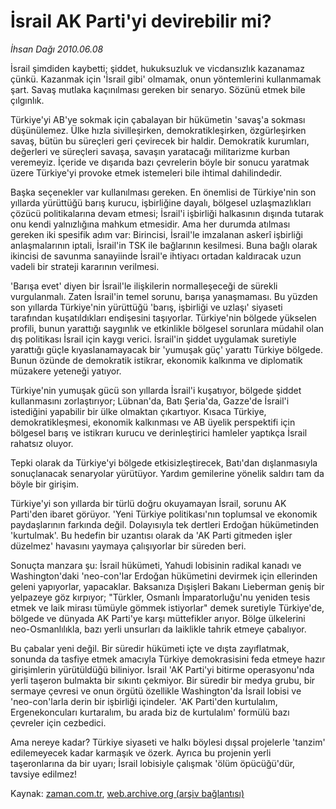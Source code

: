 # İsrail AK Parti'yi devirebilir mi?

*İhsan Dağı 2010.06.08*

<td class="columnist-detail">
<p>İsrail şimdiden kaybetti; şiddet, hukuksuzluk ve vicdansızlık kazanamaz çünkü. Kazanmak için 'İsrail gibi' olmamak, onun yöntemlerini kullanmamak şart. Savaş mutlaka kaçınılması gereken bir senaryo. Sözünü etmek bile çılgınlık.</p>
<p>
<div id="haberMetinDiv">
<p>Türkiye'yi AB'ye sokmak için çabalayan bir hükümetin 'savaş'a sokması düşünülemez. Ülke hızla sivilleşirken, demokratikleşirken, özgürleşirken savaş, bütün bu süreçleri geri çevirecek bir haldir. Demokratik kurumları, değerleri ve süreçleri savaşa, savaşın yaratacağı militarizme kurban veremeyiz. İçeride ve dışarıda bazı çevrelerin böyle bir sonucu yaratmak üzere Türkiye'yi provoke etmek istemeleri bile ihtimal dahilindedir.
<p>Başka seçenekler var kullanılması gereken. En önemlisi de Türkiye'nin son yıllarda yürüttüğü barış kurucu, işbirliğine dayalı, bölgesel uzlaşmazlıkları çözücü politikalarına devam etmesi; İsrail'i işbirliği halkasının dışında tutarak onu kendi yalnızlığına mahkum etmesidir. Ama her durumda atılması gereken iki spesifik adım var: Birincisi, İsrail'le imzalanan askerî işbirliği anlaşmalarının iptali, İsrail'in TSK ile bağlarının kesilmesi. Buna bağlı olarak ikincisi de savunma sanayiinde İsrail'e ihtiyacı ortadan kaldıracak uzun vadeli bir strateji kararının verilmesi. 
<p>'Barışa evet' diyen bir İsrail'le ilişkilerin normalleşeceği de sürekli vurgulanmalı. Zaten İsrail'in temel sorunu, barışa yanaşmaması. Bu yüzden son yıllarda Türkiye'nin yürüttüğü 'barış, işbirliği ve uzlaşı' siyaseti tarafından kuşatıldıkları endişesini taşıyorlar. Türkiye'nin bölgede yükselen profili, bunun yarattığı saygınlık ve etkinlikle bölgesel sorunlara müdahil olan dış politikası İsrail için kaygı verici. İsrail'in şiddet uygulamak suretiyle yarattığı güçle kıyaslanamayacak bir 'yumuşak güç' yarattı Türkiye bölgede. Bunun özünde de demokratik istikrar, ekonomik kalkınma ve diplomatik müzakere yeteneği yatıyor.
<p>Türkiye'nin yumuşak gücü son yıllarda İsrail'i kuşatıyor, bölgede şiddet kullanmasını zorlaştırıyor; Lübnan'da, Batı Şeria'da, Gazze'de İsrail'i istediğini yapabilir bir ülke olmaktan çıkartıyor. Kısaca Türkiye, demokratikleşmesi, ekonomik kalkınması ve AB üyelik perspektifi için bölgesel barış ve istikrarı kurucu ve derinleştirici hamleler yaptıkça İsrail rahatsız oluyor.
<p>Tepki olarak da Türkiye'yi bölgede etkisizleştirecek, Batı'dan dışlanmasıyla sonuçlanacak senaryolar yürütüyor. Yardım gemilerine yönelik saldırı tam da böyle bir girişim.
<p>Türkiye'yi son yıllarda bir türlü doğru okuyamayan İsrail, sorunu AK Parti'den ibaret görüyor. 'Yeni Türkiye politikası'nın toplumsal ve ekonomik paydaşlarının farkında değil. Dolayısıyla tek dertleri Erdoğan hükümetinden 'kurtulmak'. Bu hedefin bir uzantısı olarak da 'AK Parti gitmeden işler düzelmez' havasını yaymaya çalışıyorlar bir süreden beri.
<p>Sonuçta manzara şu: İsrail hükümeti, Yahudi lobisinin radikal kanadı ve Washington'daki 'neo-con'lar Erdoğan hükümetini devirmek için ellerinden geleni yapıyorlar, yapacaklar. Baksanıza Dışişleri Bakanı Lieberman geniş bir yelpazeye göz kırpıyor; "Türkler, Osmanlı İmparatorluğu'nu yeniden tesis etmek ve laik mirası tümüyle gömmek istiyorlar" demek suretiyle Türkiye'de, bölgede ve dünyada AK Parti'ye karşı müttefikler arıyor. Bölge ülkelerini neo-Osmanlılıkla, bazı yerli unsurları da laiklikle tahrik etmeye çabalıyor.
<p>Bu çabalar yeni değil. Bir süredir hükümeti içte ve dışta zayıflatmak, sonunda da tasfiye etmek amacıyla Türkiye demokrasisini feda etmeye hazır girişimlerin yürütüldüğü biliniyor. İsrail 'AK Parti'yi bitirme operasyonu'nda yerli taşeron bulmakta bir sıkıntı çekmiyor. Bir süredir bir medya grubu, bir sermaye çevresi ve onun örgütü özellikle Washington'da İsrail lobisi ve 'neo-con'larla derin bir işbirliği içindeler. 'AK Parti'den kurtulalım, Ergenekoncuları kurtaralım, bu arada biz de kurtulalım' formülü bazı çevreler için cezbedici.
<p> Ama nereye kadar? Türkiye siyaseti ve halkı böylesi dışsal projelerle 'tanzim' edilemeyecek kadar karmaşık ve özerk. Ayrıca bu projenin yerli taşeronlarına da bir uyarı; İsrail lobisiyle çalışmak 'ölüm öpücüğü'dür, tavsiye edilmez!</p></p></p></p></p></p></p></p></p></div>
</p>
<a href="http://web.archive.org/web/20110106051738/mailto:i.dagi@zaman.com.tr">
</a></td>

Kaynak: [zaman.com.tr](http://zaman.com.tr/yazar.do?yazino=993008), [web.archive.org (arşiv bağlantısı)](http://web.archive.org/web/20110106051738/http://www.zaman.com.tr/yazar.do?yazino=993008)
